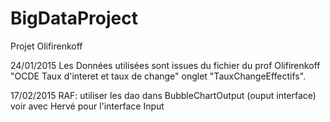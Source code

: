 # BigDataProject
Projet Olifirenkoff

24/01/2015
Les Données utilisées sont issues du fichier du prof Olifirenkoff 
"OCDE Taux d'interet et taux de change" onglet "TauxChangeEffectifs".

17/02/2015
RAF: utiliser les dao dans BubbleChartOutput (ouput interface)
     voir avec Hervé pour l'interface Input
